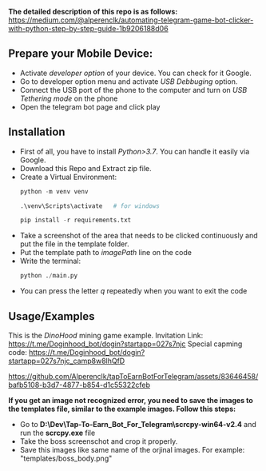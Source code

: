 
**The detailed description of this repo is as follows:**  https://medium.com/@alperenclk/automating-telegram-game-bot-clicker-with-python-step-by-step-guide-1b9206188d06
## Prepare your Mobile Device:

- Activate *developer option* of your device. You can check for it Google.
- Go to developer option menu and activate *USB Debbuging* option.
- Connect the USB port of the phone to the computer and turn on *USB Tethering mode* on the phone 
- Open the telegram bot page and click play

## Installation 

- First of all, you have to install *Python>3.7*. You can handle it easily via Google.
- Download this Repo and Extract zip file.
- Create a Virtual Environment:
    ```python
    python -m venv venv
    ```
    ```python
    .\venv\Scripts\activate   # for windows
    ```
    ```python
    pip install -r requirements.txt
    ```
- Take a screenshot of the area that needs to be clicked continuously and put the file in the template folder.
- Put the template path to *imagePath* line on the code
- Write the terminal: 
    ```python
    python ./main.py
    ```

* You can press the letter *q* repeatedly when you want to exit the code


## Usage/Examples

This is the *DinoHood* mining game example.
Invitation Link: https://t.me/Doginhood_bot/dogin?startapp=027s7njc
Special capming code: https://t.me/Doginhood_bot/dogin?startapp=027s7njc_camp8w8lhQfD

https://github.com/Alperenclk/tapToEarnBotForTelegram/assets/83646458/bafb5108-b3d7-4877-b854-d1c55322cfeb

**If you get an image not recognized error, you need to save the images to the templates file, similar to the example images. Follow this steps:**

- Go to **D:\Dev\Tap-To-Earn_Bot_For_Telegram\scrcpy-win64-v2.4** and run the **scrcpy.exe** file
- Take the boss screenschot and crop it properly.
- Save this images like same name of the orjinal images. For example: "templates/boss_body.png"



